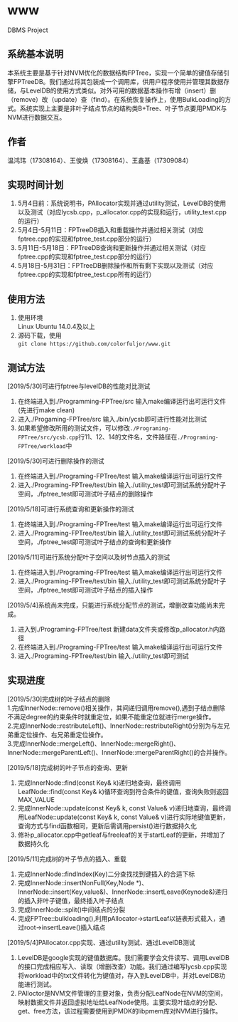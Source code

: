 # www
DBMS Project
## 系统基本说明
本系统主要是基于针对NVM优化的数据结构FPTree，实现一个简单的键值存储引擎FPTreeDB。我们通过将其包装成一个调用库，供用户程序使用并管理其数据存储，与LevelDB的使用方式类似。对外可用的数据基本操作有增（insert）删（remove）改（update）查（find）。在系统恢复操作上，使用BulkLoading的方式。系统实现上主要是非叶子结点节点的结构类B+Tree、叶子节点要用PMDK与NVM进行数据交互。
## 作者
温鸿玮（17308164）、王俊焕（17308164）、王鑫基（17309084）
## 实现时间计划
1. 5月4日前：系统说明书，PAllocator实现并通过utility测试，LevelDB的使用以及测试（对应lycsb.cpp，p_allocator.cpp的实现和运行，utility_test.cpp的运行）
2. 5月4日-5月11日：FPTreeDB插入和重载操作并通过相关测试（对应fptree.cpp的实现和fptree_test.cpp部分的运行）
3. 5月11日-5月18日：FPTreeDB查询和更新操作并通过相关测试（对应fptree.cpp的实现和fptree_test.cpp部分的运行）
4. 5月18日-5月31日：FPTreeDB删除操作和所有剩下实现以及测试（对应fptree.cpp的实现和fptree_test.cpp所有的运行）
## 使用方法
1. 使用环境  
Linux Ubuntu 14.0.4及以上
2. 源码下载，使用  
```git clone https://github.com/colorfuljor/www.git```

## 测试方法
[2019/5/30]可进行fptree与levelDB的性能对比测试  
1. 在终端进入到./Programming-FPTree/src 输入make编译运行出可运行文件(先进行make clean)  
2. 进入./Progaming-FPTree/src 输入./bin/ycsb即可进行性能对比测试  
3. 如果希望修改所用的测试文件，可以修改```./Programing-FPTree/src/ycsb.cpp```行11、12、14的文件名，文件路径在```./Programing-FPTree/workload```中  

[2019/5/30]可进行删除操作的测试
1. 在终端进入到./Programing-FPTree/test 输入make编译运行出可运行文件
2. 进入./Programing-FPTree/test/bin 输入./utility_test即可测试系统分配叶子空间，./fptree_test即可测试叶子结点的删除操作

[2019/5/18]可进行系统查询和更新操作的测试
1. 在终端进入到./Programing-FPTree/test 输入make编译运行出可运行文件
2. 进入./Programing-FPTree/test/bin 输入./utility_test即可测试系统分配叶子空间，./fptree_test即可测试叶子结点的查询和更新操作

[2019/5/11]可进行系统分配叶子空间以及树节点插入的测试
1. 在终端进入到./Programing-FPTree/test 输入make编译运行出可运行文件
2. 进入./Programing-FPTree/test/bin 输入./utility_test即可测试系统分配叶子空间，./fptree_test即可测试叶子结点的插入操作  

[2019/5/4]系统尚未完成，只能进行系统分配节点的测试，增删改查功能尚未完成。
1. 进入到./Programing-FPTree/test 新建data文件夹或修改p_allocator.h内路径
2. 在终端进入到./Programing-FPTree/test 输入make编译运行出可运行文件
3. 进入./Programing-FPTree/test/bin 输入./utility_test即可测试  

## 实现进度  
[2019/5/30]完成树的叶子结点的删除   
1.完成InnerNode::remove()相关操作，其间递归调用remove(),遇到子结点删除不满足degree的约束条件时就重定位，如果不能重定位就进行merge操作。  
2.完成InnerNode::restributeLeft()、InnerNode::restributeRight()分别为与左兄弟重定位操作、右兄弟重定位操作。  
3.完成InnerNode::mergeLeft()、InnerNode::mergeRight()、InnerNode::mergeParentLeft()、InnerNode::mergeParentRight()的合并操作。 

[2019/5/18]完成树的叶子节点的查询、更新
1. 完成InnerNode::find(const Key& k)递归地查询，最终调用LeafNode::find(const Key& k)循环查询到符合条件的键值，查询失败则返回MAX_VALUE
2. 完成InnerNode::update(const Key& k, const Value& v)递归地查询，最终调用LeafNode::update(const Key& k, const Value& v)进行实际地键值更新，查询方式与find函数相同，更新后需调用persist()进行数据持久化
3. 修补p_allocator.cpp中getleaf与freeleaf的关于startLeaf的更新，并增加了数据持久化

[2019/5/11]完成树的叶子节点的插入、重载
1. 完成InnerNode::findIndex(Key)二分查找找到键插入的合适下标
2. 完成InnerNode::insertNonFull(Key,Node *)、InnerNode::insert(Key,value&)、InnerNode::insertLeave(Keynode&)递归的插入非叶子键值，最终插入叶子结点
3. 完成InnerNode::split()中间结点的分裂
4. 完成FPTree::bulkloading(),利用pAllocator->startLeaf以链表形式载入，通过root->insertLeave()插入结点  

[2019/5/4]PAllocator.cpp实现、通过utility测试、通过LevelDB测试
1. LevelDB是google实现的键值数据库。我们需要学会文件读写、调用LevelDB的接口完成相应写入、读取（增删改查）功能。我们通过编写lycsb.cpp实现将workload中的txt文件转化为键值对，存入到LevelDB中，并对LevelDB功能进行测试。
2. PAlloctor是NVM文件管理的主要对象，负责分配LeafNode在NVM的空间，映射数据文件并返回虚拟地址给LeafNode使用。主要实现叶结点的分配、get、free方法，该过程需要使用到PMDK的libpmem库对NVM进行操作。